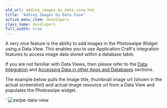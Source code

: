 ```yaml
---
old_url: adding_images_by_data_view.htm
title: "Adding Images by Data View"
active_menu_item: developers
class_name: developers
full_width: true
---
```



A very nice feature is the ability to add images in the Photoswipe Widget using a Data View. This enables you to use Application Craft's integration features to access image data stored within a database table.

If you are not familiar with Data Views, then please refer to the [Data Integration](/developers/documentation/product-guide/advanced-features/data-integration-reporting-dashboards/) and [Accessing Data in other Apps and Databases](/developers/documentation/product-guide/advanced-features/accessing-data-in-other-apps-databases-and-apis/) sections.

The example below pulls the image title, thumbnail image url (shown in the actual screenshot) and actual image resource url from a Data View and populates the Photoswipe widget.

\` ![swipe-data-view](/img/docs/swipe-data-view.zoom74.png)
